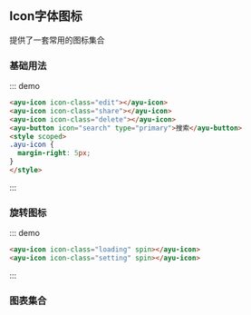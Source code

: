 ## Icon字体图标
提供了一套常用的图标集合

### 基础用法
::: demo
``` html
<ayu-icon icon-class="edit"></ayu-icon>
<ayu-icon icon-class="share"></ayu-icon>
<ayu-icon icon-class="delete"></ayu-icon>
<ayu-button icon="search" type="primary">搜索</ayu-button>
<style scoped>
.ayu-icon {
  margin-right: 5px;
}
</style>
```
:::

### 旋转图标
::: demo
``` html
<ayu-icon icon-class="loading" spin></ayu-icon>
<ayu-icon icon-class="setting" spin></ayu-icon>
```
:::

### 图表集合

